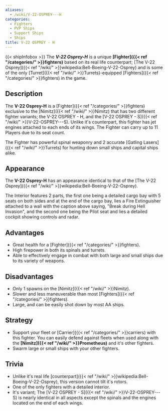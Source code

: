 ```yaml
---
aliases:
  - /wiki/V-22-OSPREY---H
categories:
  - Fighters
  - PVP Ships
  - Support Ships
  - Ships
title: V-22 OSPREY - H
---
```


{{< shipInfobox >}} The **_V-22 Osprey-H_** is a unique **[Fighter]({{< ref "/categories/" >}}fighters)** based on its real life counterpart; [The V-22 Osprey]({{< ref "/wiki/" >}}wikipedia:Bell-Boeing-V-22-Osprey) and is some of the only [Turret]({{< ref "/wiki/" >}}Turrets)-equipped [Fighters]({{< ref "/categories/" >}}fighters) in the game.

## Description

The **V-22 Osprey-H** is a [Fighter]({{< ref "/categories/" >}}fighters) exclusive to the [Nimitz]({{< ref "/wiki/" >}}Nimitz) that has two different fighter variants; the V-22 OSPREY - H, and the [V-22 OSPREY - S]({{< ref "/wiki/" >}}V-22-OSPREY---S). Unlike it's counterpart, this fighter has jet engines attached to each ends of its wings. The Fighter can carry up to 11 Players due to its seat count.

The Fighter has powerful spinal weaponry and 2 accurate [Gatling Lasers]({{< ref "/wiki/" >}}Turrets) for hunting down small ships and capital ships alike.

## Appearance

The **V-22 Osprey-H** has an appearance identical to that of the [The V-22 Osprey]({{< ref "/wiki/" >}}wikipedia:Bell-Boeing-V-22-Osprey).

The Interior features 2 parts, the first one being a detailed cargo bay with 5 seats on both sides and at the end of the cargo bay, lies a Fire Extinguisher attached to a wall with the caption above saying, "Break during Hell Invasion", and the second one being the Pilot seat and lies a detailed cockpit showing controls and radar.

## Advantages

- Great health for a [Fighter]({{< ref "/categories/" >}}fighters).
- High firepower in both its spinals and turrets.
- Able to effectively engage in combat with both large and small ships due to its variety of weapons.

## Disadvantages

- Only 1 spawns on the [Nimitz]({{< ref "/wiki/" >}}Nimitz).
- Slower and less maneuverable than most [Fighters]({{< ref "/categories/" >}}fighters).
- Large, and can be easily shot down by most AA ships.

## Strategy

- Support your fleet or [Carrier]({{< ref "/categories/" >}}carriers) with this fighter. You can easily defend against fleets when used along with the **[Nimitz]({{< ref "/wiki/" >}}Prometheus)** and it's other fighters.
- Swarm large or small ships with your other fighters.

## Trivia

- Unlike it's real life [counterpart]({{< ref "/wiki/" >}}wikipedia:Bell-Boeing-V-22-Osprey), this version cannot tilt it's rotors.
- One of the only fighters with a detailed interior.
- It's variant; The [V-22 OSPREY - S]({{< ref "/wiki/" >}}V-22-OSPREY---S) is nearly identical in all aspects except the spinals and the engines located on the end of each wings.
